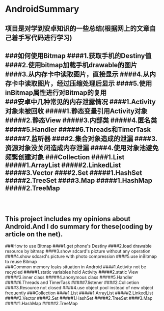 AndroidSummary
==============================================================
项目是对学到安卓知识的一些总结(根据网上的文章自己着手写代码进行学习)
--------------------------------------------------------------
###如何使用Bitmap
####1.获取手机的Destiny值
####2.使用bitmap加载手机drawable的图片
####3.从内存卡中读取图片，直接显示
####4.从内存卡中读取图片，经过压缩处理后显示
####5.使用inBitmap属性进行对Bitmap的复用
<br />
###安卓中几种常见的内存泄露情况
####1.Activity对象未被回收
#####1.静态变量引用Activity对象
#####2.静态View
#####3.内部类
#####4.匿名类
#####5.Handler
#####6.Threads和TimerTask
#####7.监听器
####2.集合对象造成的泄漏
####3.资源对象没关闭造成内存泄漏
####4.使用对象池避免频繁创建对象
###Collection
####1.List
#####1.ArrayList
#####2.LinkedList
#####3.Vector
####2.Set
#####1.HashSet
#####2.TreeSet
####3.Map
#####1.HashMap
#####2.TreeMap
<br />
<br />
<br />
<br />
This project includes my opinions about Android.And I do summary for these(coding by article on the net).
--------------------------------------------------------------
###How to use Bitmap
####1.get phone's Destiny
####2.load drawable resource by bitmap
####3.show sdcard's picture without any operation
####4.show sdcard's picture with photo compression
####5.use inBitmap to reuse Bitmap
<br />
###Common memory leaks situation in Android
####1.Activity not be recycled
#####1.static variables hold Activity
#####2.static View
#####3.inner class
#####4.anonymous class
#####5.Handler
#####6.Threads and TimerTask
#####7.listener
####2.Collcetion
####3.Resource not closed
####4.use object pool instead of new object frequently
###Collection
####1.List
#####1.ArrayList
#####2.LinkedList
#####3.Vector
####2.Set
#####1.HashSet
#####2.TreeSet
####3.Map
#####1.HashMap
#####2.TreeMap
